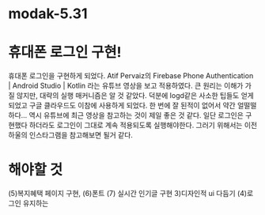 # modak-5.31
# 휴대폰 로그인 구현!
휴대폰 로그인을 구현하게 되었다. Atif Pervaiz의 Firebase Phone Authentication | Android Studio | Kotlin 라는 유튜브 영상을 보고 적용하였다.
큰 원리는 이해가 가질 않지만, 대략의 실행 매커니즘은 알 것 같았다. 덕분에 logd같은 사소한 팁들도 얻게 되었고 구글 클라우드도 이참에 사용하게 되었다. 
한 번에 잘 된적이 없어서 약간 얼떨떨하다... 역시 유튜브에 최근 영상을 참고하는 것이 제일 좋은 것 같다. 일단 로그인은 구현했다 하더라도 로그인이 그대로 계속 적용되도록 실행해야한다. 그러기 위해서는 
이전 하울의 인스타그램을 참고해보면 될거 같다.
# 해야할 것
(5)복지혜택 페이지 구현, (6)폰트 (7) 실시간 인기글 구현 3)디자인적 ui 다듬기 (4)로그인 유지하는 
